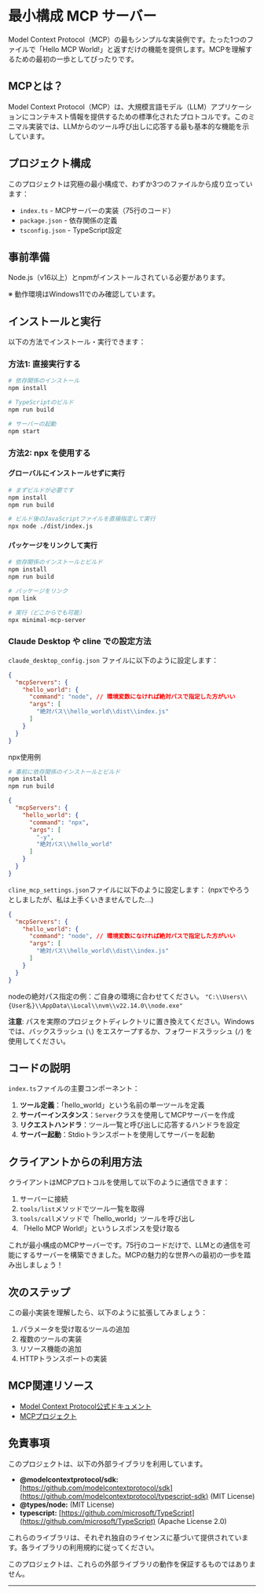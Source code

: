 # 最小構成 MCP サーバー

Model Context Protocol（MCP）の最もシンプルな実装例です。たった1つのファイルで「Hello MCP World!」と返すだけの機能を提供します。MCPを理解するための最初の一歩としてぴったりです。

## MCPとは？

Model Context Protocol（MCP）は、大規模言語モデル（LLM）アプリケーションにコンテキスト情報を提供するための標準化されたプロトコルです。このミニマル実装では、LLMからのツール呼び出しに応答する最も基本的な機能を示しています。

## プロジェクト構成

このプロジェクトは究極の最小構成で、わずか3つのファイルから成り立っています：

- `index.ts` - MCPサーバーの実装（75行のコード）
- `package.json` - 依存関係の定義
- `tsconfig.json` - TypeScript設定

## 事前準備

Node.js（v16以上）とnpmがインストールされている必要があります。

※ 動作環境はWindows11でのみ確認しています。

## インストールと実行

以下の方法でインストール・実行できます：

### 方法1: 直接実行する

```bash
# 依存関係のインストール
npm install

# TypeScriptのビルド
npm run build

# サーバーの起動
npm start
```

### 方法2: npx を使用する

#### グローバルにインストールせずに実行

```bash
# まずビルドが必要です
npm install
npm run build

# ビルド後のJavaScriptファイルを直接指定して実行
npx node ./dist/index.js
```

#### パッケージをリンクして実行

```bash
# 依存関係のインストールとビルド
npm install
npm run build

# パッケージをリンク
npm link

# 実行（どこからでも可能）
npx minimal-mcp-server
```

### Claude Desktop や cline での設定方法

`claude_desktop_config.json` ファイルに以下のように設定します：

```json
{
  "mcpServers": {
    "hello_world": {
      "command": "node", // 環境変数になければ絶対パスで指定した方がいい
      "args": [
        "絶対パス\\hello_world\\dist\\index.js"
      ]
    }
  }
}
```

npx使用例
```bash
# 事前に依存関係のインストールとビルド
npm install
npm run build
```

```json
{
  "mcpServers": {
    "hello_world": {
      "command": "npx",
      "args": [
        "-y",
        "絶対パス\\hello_world"
      ]
    }
  }
}
```

`cline_mcp_settings.json`ファイルに以下のように設定します：
(npxでやろうとしましたが、私は上手くいきませんでした...)

```json
{
  "mcpServers": {
    "hello_world": {
      "command": "node", // 環境変数になければ絶対パスで指定した方がいい
      "args": [
        "絶対パス\\hello_world\\dist\\index.js"
      ]
    }
  }
}
```

nodeの絶対パス指定の例：ご自身の環境に合わせてください。
`"C:\\Users\\{User名}\\AppData\\Local\\nvm\\v22.14.0\\node.exe"`

**注意**: パスを実際のプロジェクトディレクトリに置き換えてください。Windows では、バックスラッシュ (`\`) をエスケープするか、フォワードスラッシュ (`/`) を使用してください。

## コードの説明

`index.ts`ファイルの主要コンポーネント：

1. **ツール定義**：「hello_world」という名前の単一ツールを定義
2. **サーバーインスタンス**：`Server`クラスを使用してMCPサーバーを作成
3. **リクエストハンドラ**：ツール一覧と呼び出しに応答するハンドラを設定
4. **サーバー起動**：Stdioトランスポートを使用してサーバーを起動

## クライアントからの利用方法

クライアントはMCPプロトコルを使用して以下のように通信できます：

1. サーバーに接続
2. `tools/list`メソッドでツール一覧を取得
3. `tools/call`メソッドで「hello_world」ツールを呼び出し
4. 「Hello MCP World!」というレスポンスを受け取る

これが最小構成のMCPサーバーです。75行のコードだけで、LLMとの通信を可能にするサーバーを構築できました。MCPの魅力的な世界への最初の一歩を踏み出しましょう！

## 次のステップ

この最小実装を理解したら、以下のように拡張してみましょう：

1. パラメータを受け取るツールの追加
2. 複数のツールの実装
3. リソース機能の追加
4. HTTPトランスポートの実装

## MCP関連リソース

- [Model Context Protocol公式ドキュメント](https://modelcontextprotocol.io)
- [MCPプロジェクト](https://github.com/modelcontextprotocol)

## 免責事項

このプロジェクトは、以下の外部ライブラリを利用しています。

*   **@modelcontextprotocol/sdk:** [https://github.com/modelcontextprotocol/sdk](https://github.com/modelcontextprotocol/typescript-sdk) (MIT License)
*   **@types/node:** (MIT License)
*   **typescript:** [https://github.com/microsoft/TypeScript](https://github.com/microsoft/TypeScript) (Apache License 2.0)

これらのライブラリは、それぞれ独自のライセンスに基づいて提供されています。各ライブラリの利用規約に従ってください。

このプロジェクトは、これらの外部ライブラリの動作を保証するものではありません。

---